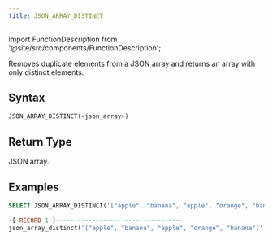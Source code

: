 ```yaml
---
title: JSON_ARRAY_DISTINCT
---
```

import FunctionDescription from '@site/src/components/FunctionDescription';

<FunctionDescription description="Introduced or updated: v1.2.644"/>

Removes duplicate elements from a JSON array and returns an array with only distinct elements.

## Syntax

```sql
JSON_ARRAY_DISTINCT(<json_array>)
```

## Return Type

JSON array.

## Examples

```sql
SELECT JSON_ARRAY_DISTINCT('["apple", "banana", "apple", "orange", "banana"]'::VARIANT);

-[ RECORD 1 ]-----------------------------------
json_array_distinct('["apple", "banana", "apple", "orange", "banana"]'::VARIANT): ["apple","banana","orange"]
```
